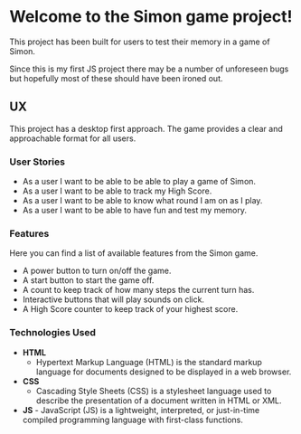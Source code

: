 # Welcome to the Simon game project! #

This project has been built for users to test their memory in a game of Simon.

Since this is my first JS project there may be a number of unforeseen bugs but hopefully most of these should have been ironed out.

## UX #

This project has a desktop first approach. The game provides a clear and approachable format for all users.

### User Stories #

* As a user I want to be able to be able to play a game of Simon.
* As a user I want to be able to track my High Score.
* As a user I want to be able to know what round I am on as I play.
* As a user I want to be able to have fun and test my memory.

### Features #

Here you can find a list of available features from the Simon game.

* A power button to turn on/off the game.
* A start button to start the game off.
* A count to keep track of how many steps the current turn has.
* Interactive buttons that will play sounds on click.
* A High Score counter to keep track of your highest score.



### Technologies Used #

-  **HTML**
    - Hypertext Markup Language (HTML) is the standard markup language for documents designed to be displayed in a web browser.
- **CSS**
    - Cascading Style Sheets (CSS) is a stylesheet language used to describe the presentation of a document written in HTML or XML.
-    **JS**
    - JavaScript (JS) is a lightweight, interpreted, or just-in-time compiled programming language with first-class functions.